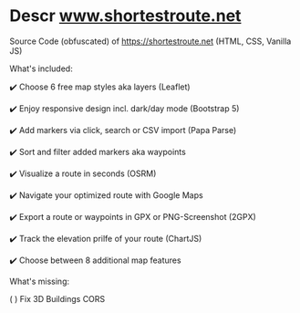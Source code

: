 # Descr www.shortestroute.net
Source Code (obfuscated) of https://shortestroute.net (HTML, CSS, Vanilla JS)

What's included:

✔️ Choose 6 free map styles aka layers (Leaflet)

✔️ Enjoy responsive design incl. dark/day mode (Bootstrap 5)

✔️ Add markers via click, search or CSV import (Papa Parse)

✔️ Sort and filter added markers aka waypoints

✔️ Visualize a route in seconds (OSRM)

✔️ Navigate your optimized route with Google Maps

✔️ Export a route or waypoints in GPX or PNG-Screenshot (2GPX)

✔️ Track the elevation prilfe of your route (ChartJS)

✔️ Choose between 8 additional map features




What's missing:

( ) Fix 3D Buildings CORS
